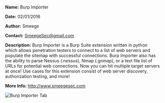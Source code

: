**Name:**           Burp Importer

**Date:**           02/01/2016

**Author:**         Smeege

**Contact:**        SmeegeSec@gmail.com

**Description:**    Burp Importer is a Burp Suite extension written in python which allows penetration testers to 
                connect to a list of web servers and populate the sitemap with successful connections.
                Burp Importer also has the ability to parse Nessus (.nessus), Nmap (.gnmap), or a text 
                file list of URLs for potential web connections.  Now you can hit multiple target servers at once!
                Use cases for this extension consist of web server discovery, authorization testing, and more!

**More Info:**		http://www.smeegesec.com


![Burp Importer Tab](https://raw.githubusercontent.com/SmeegeSec/Burp-Importer/master/Screenshots/BurpImporter_FullTab.PNG)

